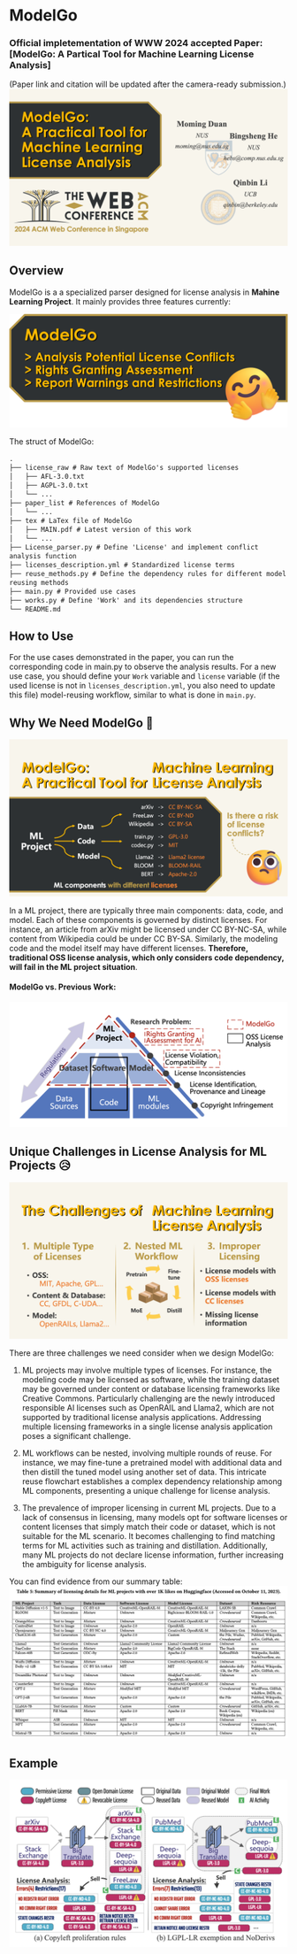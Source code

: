 # ModelGo

### Official impletementation of WWW 2024 accepted Paper:[ModelGo: A Partical Tool for Machine Learning License Analysis]

(Paper link and citation will be updated after the camera-ready submission.)![img](images/cover.png)

## Overview 

ModelGo is a a specialized parser designed for license analysis in **Mahine Learning Project**. It mainly provides three features currently:

![cover](images/aims.png)

The struct of ModelGo:
```
.
├── license_raw # Raw text of ModelGo's supported licenses
│   ├── AFL-3.0.txt
│   ├── AGPL-3.0.txt
│   └── ...
├── paper_list # References of ModelGo
│   └── ...
├── tex # LaTex file of ModelGo
│   ├── MAIN.pdf # Latest version of this work
│   └── ...
├── License_parser.py # Define 'License' and implement conflict analysis function
├── licenses_description.yml # Standardized license terms
├── reuse_methods.py # Define the dependency rules for different model reusing methods
├── main.py # Provided use cases
├── works.py # Define 'Work' and its dependencies structure
└── README.md
```

## How to Use 
For the use cases demonstrated in the paper, you can run the corresponding code in main.py to observe the analysis results. 
For a new use case, you should define your `Work` variable and `license` variable (if the used license is not in `licenses_description.yml`, you also need to update this file) model-reusing workflow, similar to what is done in `main.py`.


## Why We Need ModelGo 🤔
![motivation](images/motivations.png)

In a ML project, there are typically three main components: data, code, and model. Each of these components is governed by distinct licenses. For instance, an article from arXiv might be licensed under CC BY-NC-SA, while content from Wikipedia could be under CC BY-SA. Similarly, the modeling code and the model itself may have different licenses.
**Therefore, traditional OSS license analysis, which only considers code dependency, will fail in the ML project situation**.

#### ModelGo vs. Previous Work:
![diff](images/diff.png)

## Unique Challenges in License Analysis for ML Projects 😥
![challenges](images/challenges.png)

There are three challenges we need consider when we design ModelGo:
1. ML projects may involve multiple types of licenses. For instance, the modeling code may be licensed as software, while the training dataset may be governed under content or database licensing frameworks like Creative Commons. Particularly challenging are the newly introduced responsible AI licenses such as OpenRAIL and Llama2, which are not supported by traditional license analysis applications.
Addressing multiple licensing frameworks in a single license analysis application poses a significant challenge.

2. ML workflows can be nested, involving multiple rounds of reuse. For instance, we may fine-tune a pretrained model with additional data and then distill the tuned model using another set of data. This intricate reuse flowchart establishes a complex dependency relationship among ML components, presenting a unique challenge for license analysis.

3. The prevalence of improper licensing in current ML projects. Due to a lack of consensus in licensing, many models opt for software licenses or content licenses that simply match their code or dataset, which is not suitable for the ML scenario. It becomes challenging to find matching terms for ML activities such as training and distillation. Additionally, many ML projects do not declare license information, further increasing the ambiguity for license analysis.

You can find evidence from our summary table:
![t5](images/T5.png)

## Example

![CASE1](images/CASE1.png)
